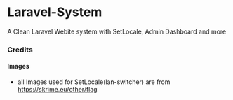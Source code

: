 # Laravel-System
A Clean Laravel Webite system with SetLocale, Admin Dashboard and more


### Credits
#### Images
- all Images used for SetLocale(lan-switcher) are from https://skrime.eu/other/flag
